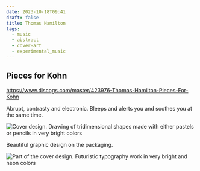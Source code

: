 ```yaml
---
date: 2023-10-18T09:41
draft: false
title: Thomas Hamilton
tags:
  - music
  - abstract
  - cover-art
  - experimental_music
---
```

## Pieces for Kohn

https://www.discogs.com/master/423976-Thomas-Hamilton-Pieces-For-Kohn

Abrupt, contrasty and electronic. Bleeps and alerts you and soothes you at the same time.

![Cover design. Drawing of tridimensional shapes made with either pastels or pencils in very bright colors](../attachment/image/thomas_hamilton-1697616210921.jpeg)

Beautiful graphic design on the packaging.

![Part of the cover design. Futuristic typography work in very bright and neon colors](../attachment/image/thomas_hamilton-1697616438162.jpeg)